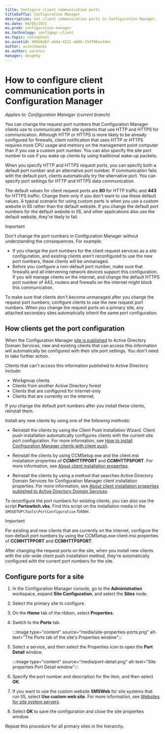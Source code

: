 ```yaml
---
title: Configure client communication ports
titleSuffix: Configuration Manager
description: Set client communication ports in Configuration Manager.
ms.date: 04/05/2021
ms.prod: configuration-manager
ms.technology: configmgr-client
ms.topic: conceptual
ms.assetid: 406bbdbf-ab4a-4121-a68b-154f96ea14ec
author: aczechowski
ms.author: aaroncz
manager: dougeby
---
```


# How to configure client communication ports in Configuration Manager

*Applies to: Configuration Manager (current branch)*

You can change the request port numbers that Configuration Manager clients use to communicate with site systems that use HTTP and HTTPS for communication. Although HTTP or HTTPS is more likely to be already configured for firewalls, client notification that uses HTTP or HTTPS requires more CPU usage and memory on the management point computer than if you use a custom port number. You can also specify the site port number to use if you wake up clients by using traditional wake-up packets.

When you specify HTTP and HTTPS request ports, you can specify both a default port number and an alternative port number. If communication fails with the default port, clients automatically try the alternative port. You can specify port settings for HTTP and HTTPS data communication.

The default values for client request ports are **80** for HTTP traffic and **443** for HTTPS traffic. Change them only if you don't want to use these default values. A typical scenario for using custom ports is when you use a custom website in IIS rather than the default website. If you change the default port numbers for the default website in IIS, and other applications also use the default website, they're likely to fail.

> [!IMPORTANT]
> Don't change the port numbers in Configuration Manager without understanding the consequences. For example:
>
> - If you change the port numbers for the client request services as a site configuration, and existing clients aren't reconfigured to use the new port numbers, these clients will be unmanaged.
> - Before you configure a non-default port number, make sure that firewalls and all intervening network devices support this configuration. If you will manage clients on the internet, and change the default HTTPS port number of 443, routers and firewalls on the internet might block this communication.

To make sure that clients don't become unmanaged after you change the request port numbers, configure clients to use the new request port numbers. When you change the request ports on a primary site, any attached secondary sites automatically inherit the same port configuration.

## How clients get the port configuration

When the Configuration Manager [site is published](../../servers/deploy/configure/publish-site-data.md) to Active Directory Domain Services, new and existing clients that can access this information will automatically be configured with their site port settings. You don't need to take further action.

Clients that can't access this information published to Active Directory include:

- Workgroup clients
- Clients from another Active Directory forest
- Clients that are configured for internet-only
- Clients that are currently on the internet.

If you change the default port numbers after you install these clients, reinstall them.

Install any new clients by using one of the following methods:

- Reinstall the clients by using the Client Push Installation Wizard. Client push installation automatically configures clients with the current site port configuration. For more information, see [How to install Configuration Manager clients with client push](deploy-clients-to-windows-computers.md#BKMK_ClientPush).

- Reinstall the clients by using CCMSetup.exe and the client.msi installation properties of **CCMHTTPPORT** and **CCMHTTPSPORT**. For more information, see  [About client installation properties](about-client-installation-properties.md).

- Reinstall the clients by using a method that searches Active Directory Domain Services for Configuration Manager client installation properties. For more information, see [About client installation properties published to Active Directory Domain Services](about-client-installation-properties-published-to-active-directory-domain-services.md).

To reconfigure the port numbers for existing clients, you can also use the script **Portswitch.vbs**. Find this script on the installation media in the `SMSSETUP\Tools\PortConfiguration` folder.

> [!IMPORTANT]
> For existing and new clients that are currently on the internet, configure the non-default port numbers by using the CCMSetup.exe client.msi properties of **CCMHTTPPORT** and **CCMHTTPSPORT**.

After changing the request ports on the site, when you install new clients with the site-wide client push installation method, they're automatically configured with the current port numbers for the site.

## Configure ports for a site

1. In the Configuration Manager console, go to the **Administration** workspace, expand **Site Configuration**, and select the  **Sites** node.

1. Select the primary site to configure.

1. On the **Home** tab of the ribbon, select **Properties**.

1. Switch to the **Ports** tab.

    :::image type="content" source="media/site-properties-ports.png" alt-text="The Ports tab of the site's Properties window":::

1. Select a service, and then select the Properties icon to open the **Port Detail** window.

    :::image type="content" source="media/port-detail.png" alt-text="Site properties Port Detail window":::

1. Specify the port number and description for the item, and then select **OK**.

1. If you want to use the custom website **SMSWeb** for site systems that run IIS, select **Use custom web site**. For more information, see [Websites for site system servers](../../plan-design/network/websites-for-site-system-servers.md).

1. Select **OK** to save the configuration and close the site properties window.

Repeat this procedure for all primary sites in the hierarchy.
